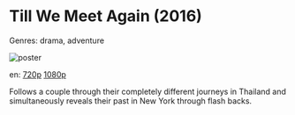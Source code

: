 # Till We Meet Again (2016)

Genres: drama, adventure

![poster](http://image.tmdb.org/t/p/w500/wUAfJDkRfTVDjvNvsT0UdtgiRxt.jpg)

en:
  [720p](magnet:?xt=urn:btih:3CDF2770BBCA2436934C8FDBD197434E27A873EA&tr=udp://glotorrents.pw:6969/announce&tr=udp://tracker.opentrackr.org:1337/announce&tr=udp://torrent.gresille.org:80/announce&tr=udp://tracker.openbittorrent.com:80&tr=udp://tracker.coppersurfer.tk:6969&tr=udp://tracker.leechers-paradise.org:6969&tr=udp://p4p.arenabg.ch:1337&tr=udp://tracker.internetwarriors.net:1337)
  [1080p](magnet:?xt=urn:btih:5E90CF5EF97AA8D393BC32A3BCD82A65470C0004&tr=udp://glotorrents.pw:6969/announce&tr=udp://tracker.opentrackr.org:1337/announce&tr=udp://torrent.gresille.org:80/announce&tr=udp://tracker.openbittorrent.com:80&tr=udp://tracker.coppersurfer.tk:6969&tr=udp://tracker.leechers-paradise.org:6969&tr=udp://p4p.arenabg.ch:1337&tr=udp://tracker.internetwarriors.net:1337)
  


Follows a couple through their completely different journeys in Thailand and simultaneously reveals their past in New York through flash backs.